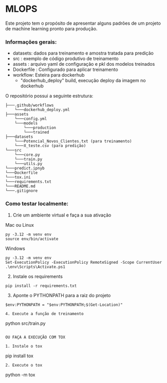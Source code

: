 # MLOPS

Este projeto tem o propósito de apresentar alguns padrões de um projeto de machine learning pronto para produção.

### Informações gerais:
- datasets: dados para treinamento e amostra tratada para predição
- src : exemplo de código produtivo de treinamento
- assets : arquivo yaml de configuração e pkl dos modelos treinados
- Dockerfile : Configurado para aplicar treinamento
- workflow: Esteira para dockerhub
    - "dockerhub_deploy" build, execução deploy da imagem no dockerhub

O repositório possui a seguinte estrutura:

```
├───.github/workflows
    └───dockerhub_deploy.yml
├───assets
    └───config.yml
    └───models
        └───production
        └───trained
├───datasets
    └───Potencial_Novos_Clientes.txt (para treinamento)
    └───X_teste.csv (para predição)
└───src
    └───core.py
    └───train.py
    └───utils.py
└───predict.ipnyb
└───Dockerfile  
└───tox.ini
└───requirements.txt
└───README.md
└───.gitignore
```

### Como testar localmente:

1. Crie um ambiente virtual e faça a sua ativação

Mac ou Linux
```
py -3.12 -m venv env 
source env/bin/activate  
```
Windows
```
py -3.12 -m venv env 
Set-ExecutionPolicy -ExecutionPolicy RemoteSigned -Scope CurrentUser
.\env\Scripts\Activate.ps1
```
2. Instale os requirements
```
pip install -r requirements.txt
```
3. Aponte o PYTHONPATH para a raiz do projeto
```
$env:PYTHONPATH = "$env:PYTHONPATH;$(Get-Location)"

4. Execute a função de treinamento
```
python src/train.py 
```

OU FAÇA A EXECUÇÃO COM TOX

1. Instale o tox
```
pip install tox
```
2. Execute o tox
```
python -m tox
```

